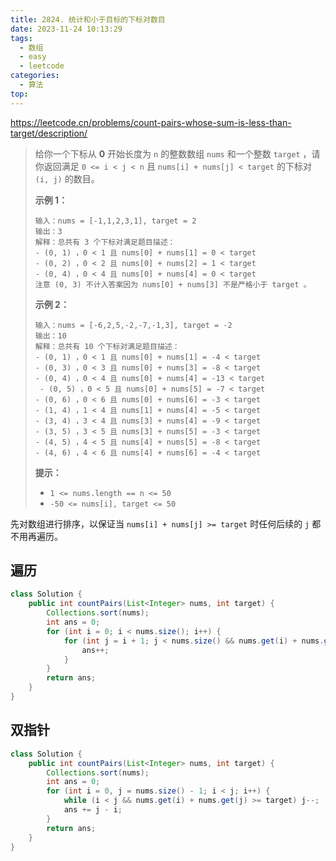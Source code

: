 ```yaml
---
title: 2824. 统计和小于目标的下标对数目
date: 2023-11-24 10:13:29
tags:
  - 数组
  - easy
  - leetcode
categories:
  - 算法
top:
---
```


https://leetcode.cn/problems/count-pairs-whose-sum-is-less-than-target/description/

<!-- more -->

> 给你一个下标从 **0** 开始长度为 `n` 的整数数组 `nums` 和一个整数 `target` ，请你返回满足 `0 <= i < j < n` 且 `nums[i] + nums[j] < target` 的下标对 `(i, j)` 的数目。
>
>  
>
> **示例 1：**
> 
>```
> 输入：nums = [-1,1,2,3,1], target = 2
>输出：3
> 解释：总共有 3 个下标对满足题目描述：
>- (0, 1) ，0 < 1 且 nums[0] + nums[1] = 0 < target
> - (0, 2) ，0 < 2 且 nums[0] + nums[2] = 1 < target 
> - (0, 4) ，0 < 4 且 nums[0] + nums[4] = 0 < target
> 注意 (0, 3) 不计入答案因为 nums[0] + nums[3] 不是严格小于 target 。
> ```
> 
> **示例 2：**
> 
> ```
> 输入：nums = [-6,2,5,-2,-7,-1,3], target = -2
> 输出：10
> 解释：总共有 10 个下标对满足题目描述：
>- (0, 1) ，0 < 1 且 nums[0] + nums[1] = -4 < target
> - (0, 3) ，0 < 3 且 nums[0] + nums[3] = -8 < target
>- (0, 4) ，0 < 4 且 nums[0] + nums[4] = -13 < target
>  - (0, 5) ，0 < 5 且 nums[0] + nums[5] = -7 < target
>- (0, 6) ，0 < 6 且 nums[0] + nums[6] = -3 < target
> - (1, 4) ，1 < 4 且 nums[1] + nums[4] = -5 < target
>- (3, 4) ，3 < 4 且 nums[3] + nums[4] = -9 < target
> - (3, 5) ，3 < 5 且 nums[3] + nums[5] = -3 < target
> - (4, 5) ，4 < 5 且 nums[4] + nums[5] = -8 < target
> - (4, 6) ，4 < 6 且 nums[4] + nums[6] = -4 < target
> ```
> 
> 
> 
>**提示：**
> 
> - `1 <= nums.length == n <= 50`
> - `-50 <= nums[i], target <= 50`

先对数组进行排序，以保证当 `nums[i] + nums[j] >= target` 时任何后续的 `j` 都不用再遍历。

## 遍历

```java
class Solution {
    public int countPairs(List<Integer> nums, int target) {
        Collections.sort(nums);
        int ans = 0;
        for (int i = 0; i < nums.size(); i++) {
            for (int j = i + 1; j < nums.size() && nums.get(i) + nums.get(j) < target; j++) {
                ans++;
            }
        }
        return ans;
    }
}
```

## 双指针

```java
class Solution {
    public int countPairs(List<Integer> nums, int target) {
        Collections.sort(nums);
        int ans = 0;
        for (int i = 0, j = nums.size() - 1; i < j; i++) {
            while (i < j && nums.get(i) + nums.get(j) >= target) j--;
            ans += j - i;
        }
        return ans;
    }
}
